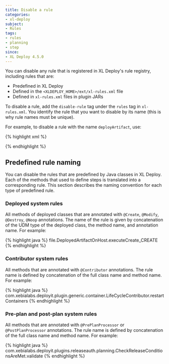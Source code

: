 ```yaml
---
title: Disable a rule
categories:
- xl-deploy
subject:
- Rules
tags:
- rules
- planning
- step
since:
- XL Deploy 4.5.0
---
```


You can disable any rule that is registered in XL Deploy's rule registry, including rules that are:

* Predefined in XL Deploy
* Defined in the `<XLDEPLOY_HOME>/ext/xl-rules.xml` file
* Defined in `xl-rules.xml` files in plugin JARs

To disable a rule, add the `disable-rule` tag under the `rules` tag in `xl-rules.xml`. You identify the rule that you want to disable by its name (this is why rule names must be unique).

For example, to disable a rule with the name `deployArtifact`, use:

{% highlight xml %}
<?xml version="1.0"?>
<rules xmlns="http://www.xebialabs.com/xl-deploy/xl-rules">
    <disable-rule name="deployArtifact" />
</rules>
{% endhighlight %}

## Predefined rule naming

You can disable the rules that are predefined by Java classes in XL Deploy. Each of the methods that used to define steps is translated into a corresponding rule. This section describes the naming convention for each type of predefined rule.

### Deployed system rules

All methods of deployed classes that are annotated with `@Create`, `@Modify`, `@Destroy`, `@Noop` annotations. The name of the rule is given by concatenation of the UDM type of the deployed class, the method name, and annotation name. For example:

{% highlight java %}
file.DeployedArtifactOnHost.executeCreate_CREATE
{% endhighlight %}

### Contributor system rules

All methods that are annotated with `@Contributor` annotations. The rule name is defined by concatenation of the full class name and method name. For example:

{% highlight java %}
com.xebialabs.deployit.plugin.generic.container.LifeCycleContributor.restartContainers
{% endhighlight %}

### Pre-plan and post-plan system rules

All methods that are annotated with `@PrePlanProcessor` or `@PostPlanProcessor` annotations. The rule name is defined by concatenation of the full class name and method name. For example:

{% highlight java %}
com.xebialabs.deployit.plugins.releaseauth.planning.CheckReleaseConditionsAreMet.validate
{% endhighlight %}

